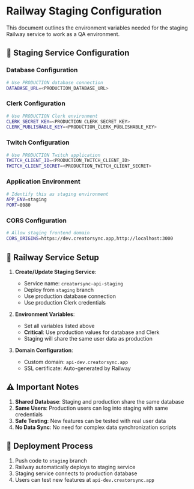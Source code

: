 # Railway Staging Configuration

This document outlines the environment variables needed for the staging Railway service to work as a QA environment.

## 🎯 **Staging Service Configuration**

### **Database Configuration**
```bash
# Use PRODUCTION database connection
DATABASE_URL=<PRODUCTION_DATABASE_URL>
```

### **Clerk Configuration**
```bash
# Use PRODUCTION Clerk environment
CLERK_SECRET_KEY=<PRODUCTION_CLERK_SECRET_KEY>
CLERK_PUBLISHABLE_KEY=<PRODUCTION_CLERK_PUBLISHABLE_KEY>
```

### **Twitch Configuration**
```bash
# Use PRODUCTION Twitch application
TWITCH_CLIENT_ID=<PRODUCTION_TWITCH_CLIENT_ID>
TWITCH_CLIENT_SECRET=<PRODUCTION_TWITCH_CLIENT_SECRET>
```

### **Application Environment**
```bash
# Identify this as staging environment
APP_ENV=staging
PORT=8080
```

### **CORS Configuration**
```bash
# Allow staging frontend domain
CORS_ORIGINS=https://dev.creatorsync.app,http://localhost:3000
```

## 🔧 **Railway Service Setup**

1. **Create/Update Staging Service**:
   - Service name: `creatorsync-api-staging`
   - Deploy from `staging` branch
   - Use production database connection
   - Use production Clerk credentials

2. **Environment Variables**:
   - Set all variables listed above
   - **Critical**: Use production values for database and Clerk
   - Staging will share the same user data as production

3. **Domain Configuration**:
   - Custom domain: `api-dev.creatorsync.app`
   - SSL certificate: Auto-generated by Railway

## ⚠️ **Important Notes**

1. **Shared Database**: Staging and production share the same database
2. **Same Users**: Production users can log into staging with same credentials
3. **Safe Testing**: New features can be tested with real user data
4. **No Data Sync**: No need for complex data synchronization scripts

## 🚀 **Deployment Process**

1. Push code to `staging` branch
2. Railway automatically deploys to staging service
3. Staging service connects to production database
4. Users can test new features at `api-dev.creatorsync.app` 
